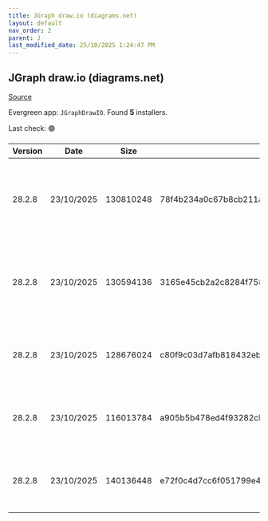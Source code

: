 ```yaml
---
title: JGraph draw.io (diagrams.net)
layout: default
nav_order: 2
parent: J
last_modified_date: 25/10/2025 1:24:47 PM
---
```


## JGraph draw.io (diagrams.net)

[Source](https://www.drawio.com)

Evergreen app: `JGraphDrawIO`. Found **5** installers.

Last check: 🟢

| Version | Date       | Size      | Sha256                                                           | Architecture | InstallerType | Type | URI                                                                                                                                                                                                                                              |
| ------- | ---------- | --------- | ---------------------------------------------------------------- | ------------ | ------------- | ---- | ------------------------------------------------------------------------------------------------------------------------------------------------------------------------------------------------------------------------------------------------ |
| 28.2.8  | 23/10/2025 | 130810248 | 78f4b234a0c67b8cb211a42ebe845d398fa398051519838d601ec29a7aace55d | ARM64        | Default       | exe  | [https://github.com/jgraph/drawio-desktop/releases/download/v28.2.8/draw.io-arm64-28.2.8-windows-arm64-installer.exe](https://github.com/jgraph/drawio-desktop/releases/download/v28.2.8/draw.io-arm64-28.2.8-windows-arm64-installer.exe)       |
| 28.2.8  | 23/10/2025 | 130594136 | 3165e45cb2a2c8284f758100be8f66ddfb489ed93617c380bfb4de69e37d92b6 | ARM64        | Portable      | exe  | [https://github.com/jgraph/drawio-desktop/releases/download/v28.2.8/draw.io-arm64-28.2.8-windows-arm64-no-installer.exe](https://github.com/jgraph/drawio-desktop/releases/download/v28.2.8/draw.io-arm64-28.2.8-windows-arm64-no-installer.exe) |
| 28.2.8  | 23/10/2025 | 128676024 | c80f9c03d7afb818432eb06055049bf0e7d49bc54d8629912c663b6a4dd6217a | x86          | Default       | exe  | [https://github.com/jgraph/drawio-desktop/releases/download/v28.2.8/draw.io-28.2.8-windows-installer.exe](https://github.com/jgraph/drawio-desktop/releases/download/v28.2.8/draw.io-28.2.8-windows-installer.exe)                               |
| 28.2.8  | 23/10/2025 | 116013784 | a905b5b478ed4f93282cb88d27fdf7e4eff7824a3de2d5cb414a112454e17cfe | x86          | Default       | exe  | [https://github.com/jgraph/drawio-desktop/releases/download/v28.2.8/draw.io-ia32-28.2.8-windows-32bit-installer.exe](https://github.com/jgraph/drawio-desktop/releases/download/v28.2.8/draw.io-ia32-28.2.8-windows-32bit-installer.exe)         |
| 28.2.8  | 23/10/2025 | 140136448 | e72f0c4d7cc6f051799e44cbe796e4a59c94daf1a0832312018333ba95e67d4f | x86          | Default       | msi  | [https://github.com/jgraph/drawio-desktop/releases/download/v28.2.8/draw.io-28.2.8.msi](https://github.com/jgraph/drawio-desktop/releases/download/v28.2.8/draw.io-28.2.8.msi)                                                                   |

